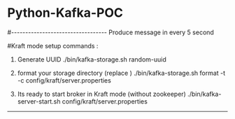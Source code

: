 # Python-Kafka-POC
#----------------------------------
Produce message in every 5 second

#Kraft mode setup commands  :
1. Generate UUID
./bin/kafka-storage.sh random-uuid

2. format your storage directory (replace <uuid>)
./bin/kafka-storage.sh format -t <uuid> -c config/kraft/server.properties

3. Its ready to start broker in Kraft mode (without zookeeper)
./bin/kafka-server-start.sh config/kraft/server.properties

-----------------------------------